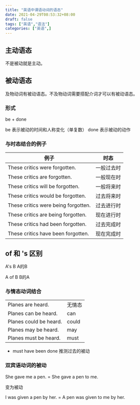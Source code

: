 ```yaml
---
title: "英语中谓语动词的语态"
date: 2021-04-29T08:53:32+08:00
draft: false
tags: ["英语","语法"]
categories: ["英语",]
---
```


## 主动语态

不是被动就是主动。

## 被动语态

及物动词有被动语态。不及物动词需要搭配介词才可以有被动语态。

### 形式

be + done

be 表示被动的时间和人称变化（单复数）
done 表示被动的动作

### 与时态结合的例子

|例子|时态|
|-|-|
|These critics were forgotten.|一般过去时|
|These critics are forgotten.|一般现在时|
|These critics will be forgotten.|一般将来时|
|These critics would be forgotten.|过去将来时|
|These critics were being forgotten.|过去进行时|
|These critics are being forgotten.|现在进行时|
|These critics had been forgotten.|过去完成时|
|These critics have been forgotten.|现在完成时|

## of 和 's 区别

A's B A的B

A of B B的A

### 与情态动词结合

|||
|-|-|
|Planes are heard.|无情态|
|Planes can be heard.|can|
|Planes could be heard.|could|
|Planes may be heard.|may|
|Planes must be heard.|must|

* must have been done 推测过去的被动

### 双宾语动词的被动

She gave me a pen. = She gave a pen to me.

变为被动

I was given a pen by her. = A pen was given to me by her.